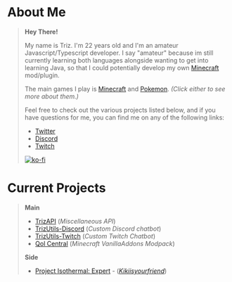 # About Me
> **Hey There!**
>
> My name is Triz. I'm 22 years old and I'm an amateur Javascript/Typescript developer. I say "amateur" because im still currently learning both languages alongside wanting to get into learning Java, so that I could potentially develop my own [Minecraft](Minecraft.md) mod/plugin.
> 
> The main games I play is [Minecraft]() and [Pokemon](). _(Click either to see more about them.)_
> 
> Feel free to check out the various projects listed below, and if you have questions for me, you can find me on any of the following links:
> - [Twitter](http://twitter.itsjusttriz.com)
> - [Discord](http://discord.itsjusttriz.com)
> - [Twitch](http://twitch.itsjusttriz.com)
> 
> [![ko-fi](https://ko-fi.com/img/githubbutton_sm.svg)](https://ko-fi.com/G2G06VVCK)

# Current Projects

> **Main**
> - [TrizAPI](https://github.com/itsjusttriz/trizutils-api) (*Miscellaneous API*)
> - [TrizUtils-Discord](https://github.com/itsjusttriz/trizutils-discord) (*Custom Discord chatbot*)
> - [TrizUtils-Twitch](https://site.itsjusttriz.com/#/notfound) (*Custom Twitch Chatbot*)
> - [Qol Central](https://www.curseforge.com/minecraft/modpacks/qol-central) (*Minecraft VanillaAddons Modpack*)
> 
> **Side**
> - [Project Isothermal: Expert](https://github.com/Kikiisyourfriend/ProjectIsothermalExpert) - ([*Kikiisyourfriend*](https://github.com/Kikiisyourfriend))
